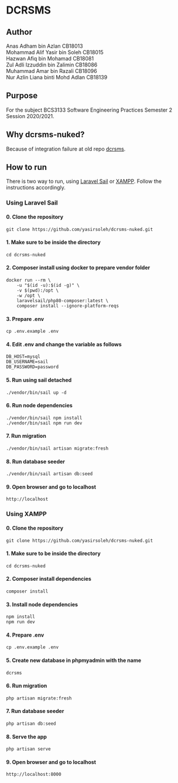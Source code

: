# DCRSMS
## Author
Anas Adham bin Azlan CB18013 \
Mohammad Alif Yasir bin Soleh CB18015 \
Hazwan Afiq bin Mohamad CB18081 \
Zul Adli Izzuddin bin Zalimin CB18086 \
Muhammad Amar bin Razali CB18096 \
Nur Azlin Liana binti Mohd Adlan CB18139
## Purpose
For the subject BCS3133 Software Engineering Practices Semester 2 Session 2020/2021.
## Why dcrsms-nuked?
Because of integration failure at old repo [dcrsms](https://github.com/yasirsoleh/dcrsms).
## How to run
There is two way to run, using [Laravel Sail](#using-laravel-sail) or [XAMPP](#using-xampp). Follow the instructions accordingly.
### Using Laravel Sail 
#### 0. Clone the repository
```
git clone https://github.com/yasirsoleh/dcrsms-nuked.git
```
#### 1. Make sure to be inside the directory
```
cd dcrsms-nuked
```
#### 2. Composer install using docker to prepare vendor folder
```
docker run --rm \
    -u "$(id -u):$(id -g)" \
    -v $(pwd):/opt \
    -w /opt \
    laravelsail/php80-composer:latest \
    composer install --ignore-platform-reqs
```
#### 3. Prepare .env
```
cp .env.example .env
```
#### 4. Edit .env and change the variable as follows
```
DB_HOST=mysql
DB_USERNAME=sail
DB_PASSWORD=password
```
#### 5. Run using sail detached
```
./vendor/bin/sail up -d
```
#### 6. Run node dependencies
```
./vendor/bin/sail npm install
./vendor/bin/sail npm run dev
```
#### 7. Run migration
```
./vendor/bin/sail artisan migrate:fresh
```
#### 8. Run database seeder
```
./vendor/bin/sail artisan db:seed
```
#### 9. Open browser and go to localhost
```
http://localhost
```

### Using XAMPP
#### 0. Clone the repository
```
git clone https://github.com/yasirsoleh/dcrsms-nuked.git
```
#### 1. Make sure to be inside the directory
```
cd dcrsms-nuked
```
#### 2. Composer install dependencies
```
composer install
```
#### 3. Install node dependencies
```
npm install
npm run dev
```
#### 4. Prepare .env
```
cp .env.example .env
```
#### 5. Create new database in phpmyadmin with the name
```
dcrsms
```
#### 6. Run migration
```
php artisan migrate:fresh
```
#### 7. Run database seeder
```
php artisan db:seed
```
#### 8. Serve the app
```
php artisan serve
```
#### 9. Open browser and go to localhost
```
http://localhost:8000
```